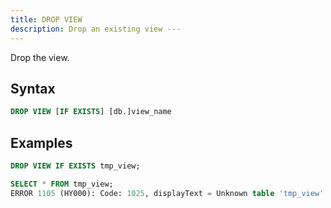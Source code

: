 ```yaml
---
title: DROP VIEW
description: Drop an existing view ---
---
```


Drop the view.

## Syntax

```sql
DROP VIEW [IF EXISTS] [db.]view_name
```

## Examples

```sql
DROP VIEW IF EXISTS tmp_view;

SELECT * FROM tmp_view;
ERROR 1105 (HY000): Code: 1025, displayText = Unknown table 'tmp_view'.
```

